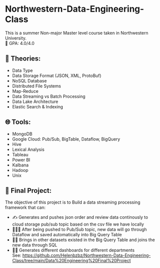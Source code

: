 # Northwestern-Data-Engineering-Class
This is a summer Non-major Master level course taken in Northwestern University. <br>
💯 GPA: 4.0/4.0

## 🔰 Theories: 
* Data Type
* Data Storage Format (JSON, XML, ProtoBuf)
* NoSQL Database
* Distributed File Systems
* Map-Reduce
* Data Streaming vs Batch Processing
* Data Lake Architecture
* Elastic Search & Indexing

## 🌐 Tools: 
* MongoDB
* Google Cloud: Pub/Sub, BigTable, Dataflow, BigQuery
* Hive
* Lexical Analysis
* Tableau
* Power BI
* Kalbana
* Hadoop
* Unix

## 💠 Final Project:
The objective of this project is to Build a data streaming processing framework that can:
* ✍️ Generates and pushes json order and review data continously to cloud storage pub/sub topic based on the csv file we have locally
* 🧜🏻‍♂️ After being pushed to Pub/Sub topic, new data will go through Dataflow and saved automatically into Big Query Table
* 🧞‍♀️ Brings in other datasets existed in the Big Query Table and joins the new data through SQL
* 🧝‍♀️ Generates different dashboards for different departments <br>
See: https://github.com/Helenbzbz/Northwestern-Data-Engineering-Class/tree/main/Data%20Engineering%20Final%20Project
